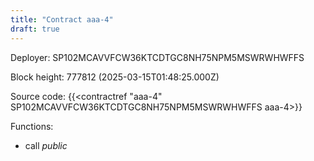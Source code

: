 ```yaml
---
title: "Contract aaa-4"
draft: true
---
```

Deployer: SP102MCAVVFCW36KTCDTGC8NH75NPM5MSWRWHWFFS


 



Block height: 777812 (2025-03-15T01:48:25.000Z)

Source code: {{<contractref "aaa-4" SP102MCAVVFCW36KTCDTGC8NH75NPM5MSWRWHWFFS aaa-4>}}

Functions:

* call _public_
